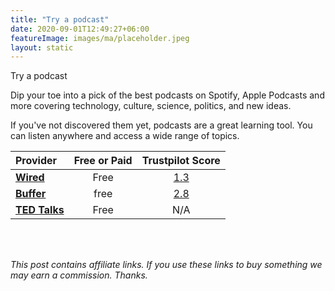 ```yaml
---
title: "Try a podcast"
date: 2020-09-01T12:49:27+06:00
featureImage: images/ma/placeholder.jpeg
layout: static
---
```


Try a podcast

Dip your toe into a pick of the best podcasts on Spotify, Apple Podcasts and more covering technology, culture, science, politics, and new ideas.

If you've not discovered them yet, podcasts are a great learning tool. You can listen anywhere and access a wide range of topics. 

| Provider      | Free or Paid  |  Trustpilot Score  |
| :-----------          | :--------------:      |  :--------------:         |
| [**Wired**](https://www.wired.com/story/podcasts-beginners-guide/) | Free | [1.3](https://www.trustpilot.com/review/wired.co.uk) | 
| [**Buffer**](https://buffer.com/library/podcasting-for-beginners/) | free | [2.8](https://www.trustpilot.com/review/buffer.com) | 
| [**TED Talks**](https://www.ted.com/podcasts) | Free | N/A
  

<br/><br/>

*This post contains affiliate links. If you use these links to buy something we may
earn a commission. Thanks.*






